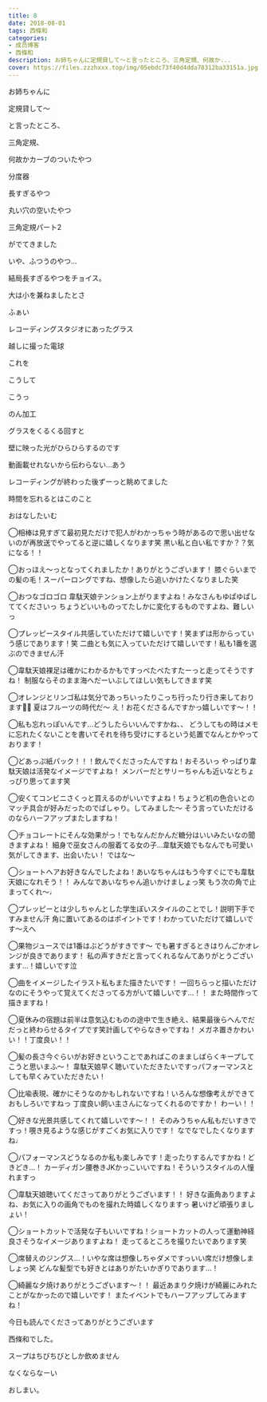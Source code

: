 ```yaml
---
title: 8
date: 2018-08-01
tags: 西條和
categories: 
- 成员博客
- 西條和
description: お姉ちゃんに定規貸して〜と言ったところ、三角定規、何故か...
cover: https://files.zzzhxxx.top/img/05ebdc73f40d4dda78312ba33151a.jpg 
---
```

















お姉ちゃんに













定規貸して〜












と言ったところ、
















三角定規、










何故かカーブのついたやつ












分度器












長すぎるやつ












丸い穴の空いたやつ










三角定規パート2














がでてきました

























いや、ふつうのやつ…



















結局長すぎるやつをチョイス。


















大は小を兼ねましたとさ














ふぁい
















レコーディングスタジオにあったグラス




越しに撮った電球












これを


















こうして
























こうっ











のん加工










グラスをくるくる回すと









壁に映った光がひらひらするのです











動画載せれないから伝わらない…あう













レコーディングが終わった後ずーっと眺めてました












時間を忘れるとはこのこと















おはなしたいむ


◯相棒は見すぎて最初見ただけで犯人がわかっちゃう時があるので思い出せないのが再放送でやってると逆に嬉しくなります笑
黒い私と白い私ですか？？気になる！！





◯おっほえ〜っとなってくれましたか！ありがとうございます！
膝ぐらいまでの髪の毛！スーパーロングですね、想像したら追いかけたくなりました笑





◯おつなゴロゴロ
韋駄天娘テンション上がりますよね！みなさんもゆぱゆぱしててくださいっ
ちょうどいいものってたしかに変化するものですよね、難しいっ




◯プレッピースタイル共感していただけて嬉しいです！笑まずは形からっていう感じであります！笑
二曲とも気に入っていただけて嬉しいです！私も1番を選ぶのできません汗





◯韋駄天娘裸足は確かにわかるかもですっぺたぺたすたーっと走ってそうですね！
制服ならそのまま海へだーいぶしてほしい気もしてきます笑




◯オレンジとリンゴ私は気分であっちいったりこっち行ったり行き来しております🍊🍎
夏はフルーツの時代だ〜
え！お花くださるんですかっ嬉しいです〜！！





◯私も忘れっぽいんです…どうしたらいいんですかね、、
どうしてもの時はメモに忘れたくないことを書いてそれを待ち受けにするという処置でなんとかやっております！






◯どあっぷ紙パック！！！飲んでくださったんですね！おそろいっ
やっぱり韋駄天娘は活発なイメージですよね！
メンバーだとサリーちゃんも近いなとちょっぴり思ってます笑






◯安くてコンビニさくっと買えるのがいいですよね！ちょうど机の色合いとのマッチ具合が好みだったのでぱしゃり。してみました〜
そう言っていただけるのならハーフアップまたしますね！






◯チョコレートにそんな効果がっ！でもなんだかんだ糖分はいいみたいなの聞きますよね！
細身で巫女さんの服着てる女の子…韋駄天娘でもなんでも可愛い気がしてきます、出会いたい！
ではな〜






◯ショートヘアお好きなんでしたよね！あいなちゃんはもう今すぐにでも韋駄天娘になれそう！！
みんなであいなちゃん追いかけましょっ笑
もう次の角で止まってくれ〜♩





◯プレッピーとは少しちゃんとした学生ぽいスタイルのことでし！説明下手ですみません汗
角に置いてあるのはポイントです！わかっていただけて嬉しいです〜えへ




◯果物ジュースでは1番はぶどうがすきです〜
でも暑すぎるときはりんごかオレンジが良きであります！
私の声すきだと言ってくれるなんてありがとうございます…！嬉しいです泣






◯曲をイメージしたイラスト私もまた描きたいです！
一回ちらっと描いただけなのにそうやって覚えてくださってる方がいて嬉しいです…！！
また時間作って描きますね！




◯夏休みの宿題は前半は意気込むものの途中で生き絶え、結果最後らへんでだだっと終わらせるタイプです笑計画してやらなきゃですね！
メガネ置きかわいい！！丁度良い！！





◯髪の長さ今ぐらいがお好きということであればこのまましばらくキープしてこうと思いまふ〜！
韋駄天娘早く聴いていただきたいですっパフォーマンスとしても早くみていただきたい！






◯比喩表現、確かにそうなのかもしれないですね！いろんな想像考えができておもしろいですねっ
丁度良い飼い主さんになってくれるのですか！
わーい！！





◯好きな光景共感してくれて嬉しいです〜！！
そのみうちゃん私もだいすきですっ！覗き見るような感じがすごくお気に入りです！
なでなでしたくなりますね♩





◯パフォーマンスどうなるのか私も楽しみです！走ったりするんですかね！どきどき…！
カーディガン腰巻きJKかっこいいですね！そういうスタイルの人憧れますっ





◯韋駄天娘聴いてくださってありがとうございます！！
好きな画角ありますよね、お気に入りの画角でものを撮れた時嬉しくなりますっ
暑いけど頑張りましょい！







◯ショートカットで活発な子もいいですね！ショートカットの人って運動神経良さそうなイメージありますよね！
走ってるところを撮りたいであります笑




◯席替えのジングス…！いやな席は想像しちゃダメですっいい席だけ想像しましょっ笑
どんな髪型でも好きとはありがたいかぎりであります…！





◯綺麗な夕焼けありがとうございます〜！！
最近あまり夕焼けが綺麗にみれたことがなかったので嬉しいです！
またイベントでもハーフアップしてみますね！












今日も読んでくださってありがとうございます












西條和でした。








スープはちびちびとしか飲めません










なくならなーい












おしまい。


